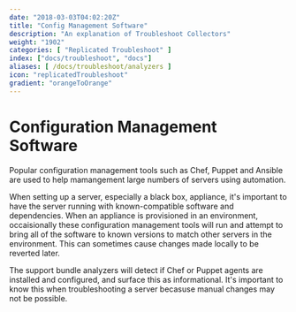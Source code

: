 ```yaml
---
date: "2018-03-03T04:02:20Z"
title: "Config Management Software"
description: "An explanation of Troubleshoot Collectors"
weight: "1902"
categories: [ "Replicated Troubleshoot" ]
index: ["docs/troubleshoot", "docs"]
aliases: [ /docs/troubleshoot/analyzers ]
icon: "replicatedTroubleshoot"
gradient: "orangeToOrange"
---
```


# Configuration Management Software

Popular configuration management tools such as Chef, Puppet and Ansible are used to help mamangement large numbers of servers using automation.

When setting up a server, especially a black box, appliance, it's important to have the server running with known-compatible software and dependencies. When an appliance is provisioned in an environment, occaisionally these configuration management tools will run and attempt to bring all of the software to known versions to match other servers in the environment. This can sometimes cause changes made locally to be reverted later.

The support bundle analyzers will detect if Chef or Puppet agents are installed and configured, and surface this as informational. It's important to know this when troubleshooting a server becasuse manual changes may not be possible.


